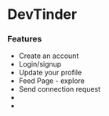 <h1>DevTinder</h1>
<h3>Features</h3>
<ul>
<li>Create an account</li>
<li>Login/signup</li>
<li>Update your profile</li>
<li>Feed Page - explore</li>
<li>Send connection request</li>
<li></li>
<li></li>

</ul>